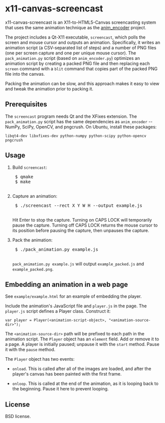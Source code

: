 x11-canvas-screencast
=====================

x11-canvas-screencast is an X11-to-HTML5-Canvas screencasting system that uses
the same animation technique as the [anim_encoder][1] project.

[1]: https://www.github.com/sublimehq/anim_encoder

The project includes a Qt-X11 executable, `screencast`, which polls the screen
and mouse cursor and outputs an animation.  Specifically, it writes an
animation script (a CSV-separated list of steps) and a number of PNG files (one
per screen capture and one per unique mouse cursor).  The `pack_animation.py`
script (based on `anim_encoder.py`) optimizes an animation script by creating
a packed PNG file and then replacing each `screen` command with a `blit`
command that copies part of the packed PNG file into the canvas.

Packing the animation can be slow, and this approach makes it easy to view and
tweak the animation prior to packing it.

Prerequisites
-------------

The `screencast` program needs Qt and the XFixes extension.  The
`pack_animation.py` script has the same dependencies as `anim_encoder` --
NumPy, SciPy, OpenCV, and pngcrush.  On Ubuntu, install these packages:

    libqt4-dev libxfixes-dev python-numpy python-scipy python-opencv pngcrush

Usage
-----

1. Build `screencast`:

    <pre>
    $ qmake
    $ make
    </pre>

2. Capture an animation:

    <pre>
    $ ./screencast --rect X Y W H --output example.js
    </pre>

   Hit Enter to stop the capture.  Turning on CAPS LOCK will temporarily pause
   the capture.  Turning off CAPS LOCK returns the mouse cursor to its position
   before pausing the capture, then unpauses the capture.

3. Pack the animation:

    <pre>
    $ ./pack_animation.py example.js
    </pre>

   `pack_animation.py example.js` will output `example_packed.js` and
   `example_packed.png`.

Embedding an animation in a web page
------------------------------------

See `example/example.html` for an example of embedding the player.

Include the animation's JavaScript file and `player.js` in the page.  The
`player.js` script defines a Player class.  Construct it:

    var player = Player(<animation-script-object>, "<animation-source-dir>");

The `<animation-source-dir>` path will be prefixed to each path in the
animation script.  The `Player` object has an `element` field.  Add or remove
it to a page.  A player is initially paused; unpause it with the `start`
method.  Pause it with the `pause` method.

The `Player` object has two events:

 - `onload`.  This is called after all of the images are loaded, and after
   the player's canvas has been painted with the first frame.

 - `onloop`.  This is called at the end of the animation, as it is looping back
   to the beginning.  Pause it here to prevent looping.

License
-------

BSD license.
